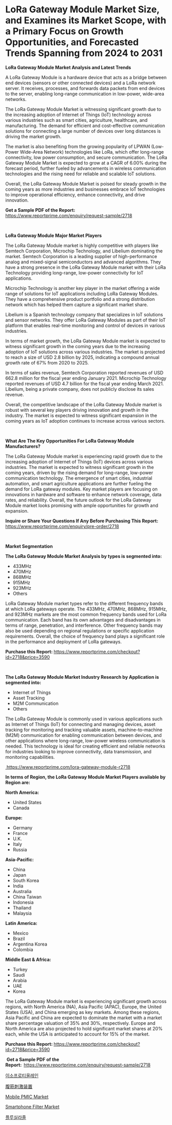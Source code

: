 <p><h1>LoRa Gateway Module Market Size, and Examines its Market Scope, with a Primary Focus on Growth Opportunities, and Forecasted Trends Spanning from 2024 to 2031</h1></p><p><strong>LoRa Gateway Module Market Analysis and Latest Trends</strong></p>
<p><p>A LoRa Gateway Module is a hardware device that acts as a bridge between end devices (sensors or other connected devices) and a LoRa network server. It receives, processes, and forwards data packets from end devices to the server, enabling long-range communication in low-power, wide-area networks.</p><p>The LoRa Gateway Module Market is witnessing significant growth due to the increasing adoption of Internet of Things (IoT) technology across various industries such as smart cities, agriculture, healthcare, and manufacturing. The demand for efficient and cost-effective communication solutions for connecting a large number of devices over long distances is driving the market growth.</p><p>The market is also benefiting from the growing popularity of LPWAN (Low-Power Wide-Area Network) technologies like LoRa, which offer long-range connectivity, low power consumption, and secure communication. The LoRa Gateway Module Market is expected to grow at a CAGR of 6.00% during the forecast period, further fueled by advancements in wireless communication technologies and the rising need for reliable and scalable IoT solutions.</p><p>Overall, the LoRa Gateway Module Market is poised for steady growth in the coming years as more industries and businesses embrace IoT technologies to improve operational efficiency, enhance connectivity, and drive innovation.</p></p>
<p><strong>Get a Sample PDF of the Report:&nbsp;</strong> <a href="https://www.reportprime.com/enquiry/request-sample/2718">https://www.reportprime.com/enquiry/request-sample/2718</a></p>
<p>&nbsp;</p>
<p><strong>LoRa Gateway Module Major Market Players</strong></p>
<p><p>The LoRa Gateway Module market is highly competitive with players like Semtech Corporation, Microchip Technology, and Libelium dominating the market. Semtech Corporation is a leading supplier of high-performance analog and mixed-signal semiconductors and advanced algorithms. They have a strong presence in the LoRa Gateway Module market with their LoRa Technology providing long-range, low-power connectivity for IoT applications.</p><p>Microchip Technology is another key player in the market offering a wide range of solutions for IoT applications including LoRa Gateway Modules. They have a comprehensive product portfolio and a strong distribution network which has helped them capture a significant market share.</p><p>Libelium is a Spanish technology company that specializes in IoT solutions and sensor networks. They offer LoRa Gateway Modules as part of their IoT platform that enables real-time monitoring and control of devices in various industries.</p><p>In terms of market growth, the LoRa Gateway Module market is expected to witness significant growth in the coming years due to the increasing adoption of IoT solutions across various industries. The market is projected to reach a size of USD 2.8 billion by 2025, indicating a compound annual growth rate of 67% from 2020 to 2025.</p><p>In terms of sales revenue, Semtech Corporation reported revenues of USD 662.8 million for the fiscal year ending January 2021. Microchip Technology reported revenues of USD 4.7 billion for the fiscal year ending March 2021. Libelium, being a private company, does not publicly disclose its sales revenue.</p><p>Overall, the competitive landscape of the LoRa Gateway Module market is robust with several key players driving innovation and growth in the industry. The market is expected to witness significant expansion in the coming years as IoT adoption continues to increase across various sectors.</p></p>
<p>&nbsp;</p>
<p><strong>What Are The Key Opportunities For LoRa Gateway Module Manufacturers?</strong></p>
<p><p>The LoRa Gateway Module market is experiencing rapid growth due to the increasing adoption of Internet of Things (IoT) devices across various industries. The market is expected to witness significant growth in the coming years, driven by the rising demand for long-range, low-power communication technology. The emergence of smart cities, industrial automation, and smart agriculture applications are further fueling the demand for LoRa gateway modules. Key market players are focusing on innovations in hardware and software to enhance network coverage, data rates, and reliability. Overall, the future outlook for the LoRa Gateway Module market looks promising with ample opportunities for growth and expansion.</p></p>
<p><strong>Inquire or Share Your Questions If Any Before Purchasing This Report:</strong> <a href="https://www.reportprime.com/enquiry/pre-order/2718">https://www.reportprime.com/enquiry/pre-order/2718</a></p>
<p>&nbsp;</p>
<p><strong>Market Segmentation</strong></p>
<p><strong>The LoRa Gateway Module Market Analysis by types is segmented into:</strong></p>
<p><ul><li>433MHz</li><li>470MHz</li><li>868MHz</li><li>915MHz</li><li>923MHz</li><li>Others</li></ul></p>
<p><p>LoRa Gateway Module market types refer to the different frequency bands at which LoRa gateways operate. The 433MHz, 470MHz, 868MHz, 915MHz, and 923MHz markets are the most common frequency bands used for LoRa communication. Each band has its own advantages and disadvantages in terms of range, penetration, and interference. Other frequency bands may also be used depending on regional regulations or specific application requirements. Overall, the choice of frequency band plays a significant role in the performance and deployment of LoRa gateways.</p></p>
<p><strong>Purchase this Report:&nbsp;</strong><a href="https://www.reportprime.com/checkout?id=2718&price=3590">https://www.reportprime.com/checkout?id=2718&price=3590</a></p>
<p>&nbsp;</p>
<p><strong>The LoRa Gateway Module Market Industry Research by Application is segmented into:</strong></p>
<p><ul><li>Internet of Things</li><li>Asset Tracking</li><li>M2M Communication</li><li>Others</li></ul></p>
<p><p>The LoRa Gateway Module is commonly used in various applications such as Internet of Things (IoT) for connecting and managing devices, asset tracking for monitoring and tracking valuable assets, machine-to-machine (M2M) communication for enabling communication between devices, and other applications where long-range, low-power wireless communication is needed. This technology is ideal for creating efficient and reliable networks for industries looking to improve connectivity, data transmission, and monitoring capabilities.</p></p>
<p><a href="https://www.reportprime.com/lora-gateway-module-r2718">&nbsp;https://www.reportprime.com/lora-gateway-module-r2718</a></p>
<p><strong>In terms of Region, the LoRa Gateway Module Market Players available by Region are:</strong></p>
<p>
    <p> <strong> North America: </strong>
        <ul>
            <li>United States</li>
            <li>Canada</li>
        </ul>
        </p> 
    <p> <strong> Europe: </strong>
        <ul>
            <li>Germany</li>
            <li>France</li>
            <li>U.K.</li>
            <li>Italy</li>
            <li>Russia</li>
        </ul>
        </p> 
    <p> <strong> Asia-Pacific: </strong>
        <ul>
            <li>China</li>
            <li>Japan</li>
            <li>South Korea</li>
            <li>India</li>
            <li>Australia</li>
            <li>China Taiwan</li>
            <li>Indonesia</li>
            <li>Thailand</li>
            <li>Malaysia</li>
        </ul>
        </p> 
    <p> <strong> Latin America: </strong>
        <ul>
            <li>Mexico</li>
            <li>Brazil</li>
            <li>Argentina Korea</li>
            <li>Colombia</li>
        </ul>
        </p> 
    <p> <strong> Middle East & Africa: </strong>
        <ul>
            <li>Turkey</li>
            <li>Saudi</li>
            <li>Arabia</li>
            <li>UAE</li>
            <li>Korea</li>
        </ul>
    </p>
    </p>
<p><p>The LoRa Gateway Module market is experiencing significant growth across regions, with North America (NA), Asia Pacific (APAC), Europe, the United States (USA), and China emerging as key markets. Among these regions, Asia Pacific and China are expected to dominate the market with a market share percentage valuation of 35% and 30%, respectively. Europe and North America are also projected to hold significant market shares at 20% each, while the USA is anticipated to account for 15% of the market.</p></p>
<p><strong>Purchase this Report: </strong><a href="https://www.reportprime.com/checkout?id=2718&price=3590">https://www.reportprime.com/checkout?id=2718&price=3590</a></p>
<p>&nbsp;<strong>Get a Sample PDF of the Report:&nbsp;&nbsp;</strong><a href="https://www.reportprime.com/enquiry/request-sample/2718">https://www.reportprime.com/enquiry/request-sample/2718</a></p>
<p><strong></strong></p>
<p><p><a href="https://github.com/BrettWeberrt8767765/Market-Research-Report-List-1/blob/main/629796869381.md">이소프로티올레인</a></p><p><a href="https://github.com/hilmi-2a/Market-Research-Report-List-1/blob/main/195173172502.md">腹筋刺激装置</a></p><p><a href="https://github.com/jerrycopelandthomaswsqd8q/Market-Research-Report-List-2/blob/main/mobile-pmic-market.md">Mobile PMIC Market</a></p><p><a href="https://github.com/brenzgnarento/Market-Research-Report-List-2/blob/main/smartphone-filter-market.md">Smartphone Filter Market</a></p><p><a href="https://github.com/camron674/Market-Research-Report-List-1/blob/main/892280269382.md">플루실라졸</a></p></p>